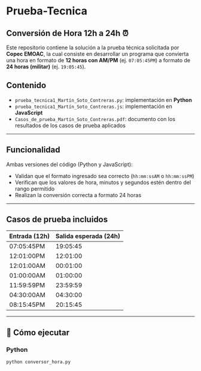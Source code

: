 # Prueba-Tecnica

## Conversión de Hora 12h a 24h ⏰

Este repositorio contiene la solución a la prueba técnica solicitada por **Copec EMOAC**, la cual consiste en desarrollar un programa que convierta una hora en formato de **12 horas con AM/PM** (ej. `07:05:45PM`) a formato de **24 horas (militar)** (ej. `19:05:45`).

## Contenido

- `prueba_tecnica1_Martín_Soto_Contreras.py`: implementación en **Python**
- `prueba_tecnica1_Martín_Soto_Contreras.js`: implementación en **JavaScript**
- `Casos_de_prueba_Martín_Soto_Contreras.pdf`: documento con los resultados de los casos de prueba aplicados

---

## Funcionalidad

Ambas versiones del código (Python y JavaScript):

- Validan que el formato ingresado sea correcto (`hh:mm:ssAM` o `hh:mm:ssPM`)
- Verifican que los valores de hora, minutos y segundos estén dentro del rango permitido
- Realizan la conversión correcta a formato 24 horas

---

## Casos de prueba incluidos

| Entrada (12h)   | Salida esperada (24h) |
|----------------|------------------------|
| 07:05:45PM     | 19:05:45               |
| 12:01:00PM     | 12:01:00               |
| 12:01:00AM     | 00:01:00               |
| 01:00:00AM     | 01:00:00               |
| 11:59:59PM     | 23:59:59               |
| 04:30:00AM     | 04:30:00               |
| 08:15:45PM     | 20:15:45               |

---

## 🚀 Cómo ejecutar

### Python

```bash
python conversor_hora.py
